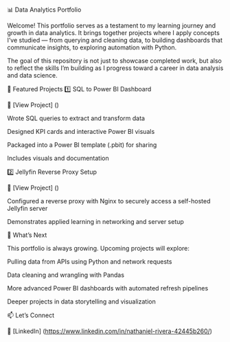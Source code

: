 
📊 Data Analytics Portfolio

Welcome! This portfolio serves as a testament to my learning journey and growth in data analytics.
It brings together projects where I apply concepts I’ve studied — from querying and cleaning data, to building dashboards that communicate insights, to exploring automation with Python.

The goal of this repository is not just to showcase completed work, but also to reflect the skills I’m building as I progress toward a career in data analysis and data science.

🔹 Featured Projects
1️⃣ SQL to Power BI Dashboard

📂 [View Project] ()

Wrote SQL queries to extract and transform data

Designed KPI cards and interactive Power BI visuals

Packaged into a Power BI template (.pbit) for sharing

Includes visuals and documentation

2️⃣ Jellyfin Reverse Proxy Setup

📂 [View Project] ()

Configured a reverse proxy with Nginx to securely access a self-hosted Jellyfin server

Demonstrates applied learning in networking and server setup

🚀 What’s Next

This portfolio is always growing. Upcoming projects will explore:

Pulling data from APIs using Python and network requests

Data cleaning and wrangling with Pandas

More advanced Power BI dashboards with automated refresh pipelines

Deeper projects in data storytelling and visualization

📫 Let’s Connect

💼 [LinkedIn] (https://www.linkedin.com/in/nathaniel-rivera-42445b260/)
